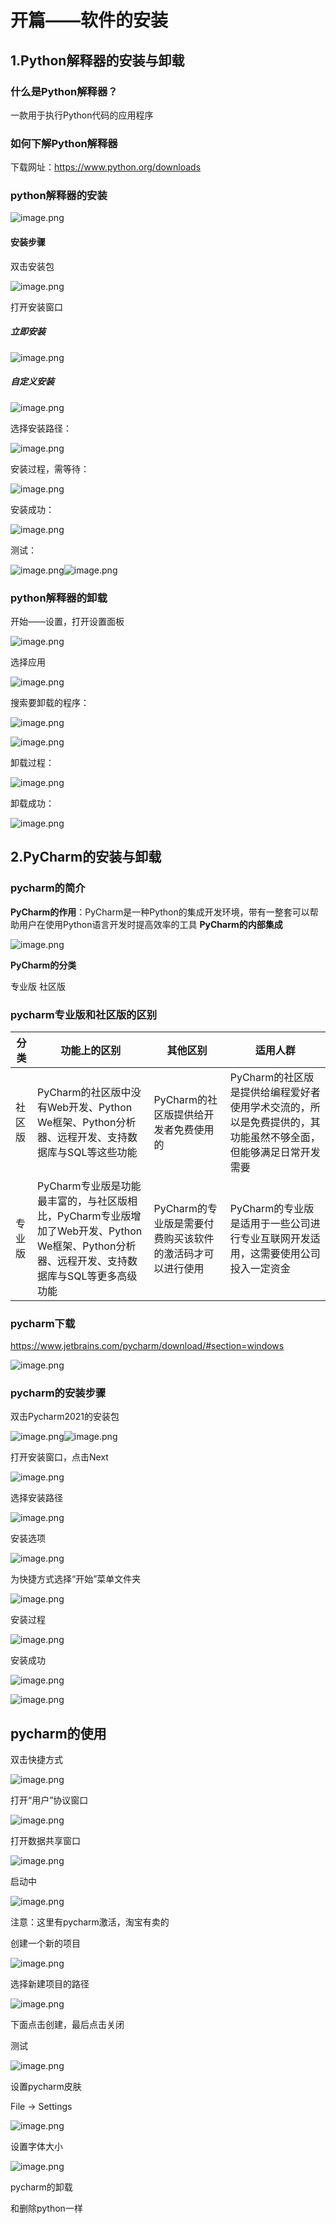 # 开篇——软件的安装

## 1.Python解释器的安装与卸载

### 什么是Python解释器？

一款用于执行Python代码的应用程序

### 如何下解Python解释器

下载网址：https://www.python.org/downloads

### python解释器的安装

![image.png](https://fynotefile.oss-cn-zhangjiakou.aliyuncs.com/fynote/fyfile/58551/1751618051054/e1a80a0ab5b446cc95a8a8c06ca7b5ce.png)

#### 安装步骤

双击安装包

![image.png](https://fynotefile.oss-cn-zhangjiakou.aliyuncs.com/fynote/fyfile/58551/1751618051054/db3bf90efc13450b8057a59e77b5eb04.png)

打开安装窗口

##### 立即安装

![image.png](https://fynotefile.oss-cn-zhangjiakou.aliyuncs.com/fynote/fyfile/58551/1751618051054/915fbcbb4ec442f2a75e47451ef4bf2d.png)

##### 自定义安装

![image.png](https://fynotefile.oss-cn-zhangjiakou.aliyuncs.com/fynote/fyfile/58551/1751618051054/93d70fecdb9446949ae30e8bd523949b.png)

选择安装路径：

![image.png](https://fynotefile.oss-cn-zhangjiakou.aliyuncs.com/fynote/fyfile/58551/1751618051054/0ce4a597d76b47f582f2bd12cd49d1c2.png)

安装过程，需等待：

![image.png](https://fynotefile.oss-cn-zhangjiakou.aliyuncs.com/fynote/fyfile/58551/1751618051054/6aaa8d799b74410aacccad0972f32b28.png)

安装成功：

![image.png](https://fynotefile.oss-cn-zhangjiakou.aliyuncs.com/fynote/fyfile/58551/1751618051054/f6a94eb2f1e748b08fc3f7d7ef9e72c5.png)

测试：

![image.png](https://fynotefile.oss-cn-zhangjiakou.aliyuncs.com/fynote/fyfile/58551/1751618051054/b72edc08513f46959cf1f3b734b29692.png)![image.png](https://fynotefile.oss-cn-zhangjiakou.aliyuncs.com/fynote/fyfile/58551/1751618051054/d533105601424ee082989e16d623e856.png)

### python解释器的卸载

开始——设置，打开设置面板

![image.png](https://fynotefile.oss-cn-zhangjiakou.aliyuncs.com/fynote/fyfile/58551/1751618051054/c23eed2ffe004b62b765f63a4f996ef8.png)

选择应用

![image.png](https://fynotefile.oss-cn-zhangjiakou.aliyuncs.com/fynote/fyfile/58551/1751618051054/0caa97f209a84b6292ccb263d9e040b8.png)

搜索要卸载的程序：

![image.png](https://fynotefile.oss-cn-zhangjiakou.aliyuncs.com/fynote/fyfile/58551/1751618051054/90f79448093944c995d6e0aa252db68c.png)

![image.png](https://fynotefile.oss-cn-zhangjiakou.aliyuncs.com/fynote/fyfile/58551/1751618051054/3e8dfa06b2384863914614717dd0f43f.png)

卸载过程：

![image.png](https://fynotefile.oss-cn-zhangjiakou.aliyuncs.com/fynote/fyfile/58551/1751618051054/080b24dd7c184d2d8e7bdf2c8546bf69.png)

卸载成功：

![image.png](https://fynotefile.oss-cn-zhangjiakou.aliyuncs.com/fynote/fyfile/58551/1751618051054/19a9b27b78a949a1b534f94ef288032a.png)

## 2.PyCharm的安装与卸载

### pycharm的简介

**PyCharm的作用**：PyCharm是一种Python的集成开发环境，带有一整套可以帮助用户在使用Python语言开发时提高效率的工具
**PyCharm的内部集成**

![image.png](https://fynotefile.oss-cn-zhangjiakou.aliyuncs.com/fynote/fyfile/58551/1751618051054/64fda25f3f4e4c1c9db197148e97dff5.png)

**PyCharm的分类**

专业版
社区版

### pycharm专业版和社区版的区别


| 分类   | 功能上的区别                                                                                                                                | 其他区别                                                  | 适用人群                                                                                                      |
| ------ | ------------------------------------------------------------------------------------------------------------------------------------------- | --------------------------------------------------------- | ------------------------------------------------------------------------------------------------------------- |
| 社区版 | PyCharm的社区版中没有Web开发、Python We框架、Python分析器、远程开发、支持数据库与SQL等这些功能                                              | PyCharm的社区版提供给开发者免费使用的                     | PyCharm的社区版是提供给编程爱好者使用学术交流的，所以是免费提供的，其功能虽然不够全面，但能够满足日常开发需要 |
| 专业版 | PyCharm专业版是功能最丰富的，与社区版相比，PyCharm专业版增加了Web开发、Python We框架、Python分析器、远程开发、支持数据库与SQL等更多高级功能 | PyCharm的专业版是需要付费购买该软件的激活码才可以进行使用 | PyCharm的专业版是适用于一些公司进行专业互联网开发适用，这需要使用公司投入一定资金                             |

### pycharm下载

https://www.jetbrains.com/pycharm/download/#section=windows

![image.png](https://fynotefile.oss-cn-zhangjiakou.aliyuncs.com/fynote/fyfile/58551/1751618051054/c48a0020907c4d19afde95dfa64611e1.png)

### pycharm的安装步骤

双击Pycharm2021的安装包

![image.png](https://fynotefile.oss-cn-zhangjiakou.aliyuncs.com/fynote/fyfile/58551/1751618051054/602733c7c5a64db68fae11376ebd5768.png)![image.png](https://fynotefile.oss-cn-zhangjiakou.aliyuncs.com/fynote/fyfile/58551/1751618051054/2ed4759b4eb4466eb214ca61696bc9dd.png)

打开安装窗口，点击Next

![image.png](https://fynotefile.oss-cn-zhangjiakou.aliyuncs.com/fynote/fyfile/58551/1751618051054/1760bed8cbbc4950a5fe11ca0c658e9f.png)

选择安装路径

![image.png](https://fynotefile.oss-cn-zhangjiakou.aliyuncs.com/fynote/fyfile/58551/1751618051054/70c89b5826d44464943e719682af0c86.png)

安装选项

![image.png](https://fynotefile.oss-cn-zhangjiakou.aliyuncs.com/fynote/fyfile/58551/1751618051054/106074d81f5545249903f434bb1f1787.png)

为快捷方式选择“开始”菜单文件夹

![image.png](https://fynotefile.oss-cn-zhangjiakou.aliyuncs.com/fynote/fyfile/58551/1751618051054/30750942c0a8476e9d6508f99b3d0e0d.png)

安装过程

![image.png](https://fynotefile.oss-cn-zhangjiakou.aliyuncs.com/fynote/fyfile/58551/1751618051054/ce0f6cf38f0b4b83b909b5b222a3b52b.png)

安装成功

![image.png](https://fynotefile.oss-cn-zhangjiakou.aliyuncs.com/fynote/fyfile/58551/1751618051054/18ed5afab6ef46ea9c00255c01142f5a.png)

![image.png](https://fynotefile.oss-cn-zhangjiakou.aliyuncs.com/fynote/fyfile/58551/1751618051054/7609c1ad3ec94071b6779c999fc18f4e.png)

## pycharm的使用

双击快捷方式

![image.png](https://fynotefile.oss-cn-zhangjiakou.aliyuncs.com/fynote/fyfile/58551/1751618051054/d3c7b13d83884eccbcc72af9f57ea900.png)

打开“用户”协议窗口

![image.png](https://fynotefile.oss-cn-zhangjiakou.aliyuncs.com/fynote/fyfile/58551/1751618051054/6386dbc952534a47af93ec831eebdd8d.png)

打开数据共享窗口

![image.png](https://fynotefile.oss-cn-zhangjiakou.aliyuncs.com/fynote/fyfile/58551/1751618051054/3cc650c85ef84e8091ca7f75f30b7132.png)

启动中

![image.png](https://fynotefile.oss-cn-zhangjiakou.aliyuncs.com/fynote/fyfile/58551/1751618051054/859bc671abc14b06b0cb5d9c817d1ac9.png)

注意：这里有pycharm激活，淘宝有卖的

创建一个新的项目

![image.png](https://fynotefile.oss-cn-zhangjiakou.aliyuncs.com/fynote/fyfile/58551/1751618051054/311fbc67fa0347de9b6bd8d698265bc4.png)

选择新建项目的路径

![image.png](https://fynotefile.oss-cn-zhangjiakou.aliyuncs.com/fynote/fyfile/58551/1751618051054/a8ad26e2f8444231aa431565963d9448.png)

下面点击创建，最后点击关闭

测试

![image.png](https://fynotefile.oss-cn-zhangjiakou.aliyuncs.com/fynote/fyfile/58551/1751618051054/1d95e8e340b345c5b7e8f7d2ae1d7182.png)

设置pycharm皮肤

File  ->  Settings

![image.png](https://fynotefile.oss-cn-zhangjiakou.aliyuncs.com/fynote/fyfile/58551/1751618051054/f8943cf7e1d6461fa551ea65b0ec9c18.png)

设置字体大小

![image.png](https://fynotefile.oss-cn-zhangjiakou.aliyuncs.com/fynote/fyfile/58551/1751618051054/a3e8f3a736414a21b4e0beac7eadf042.png)

pycharm的卸载

和删除python一样
